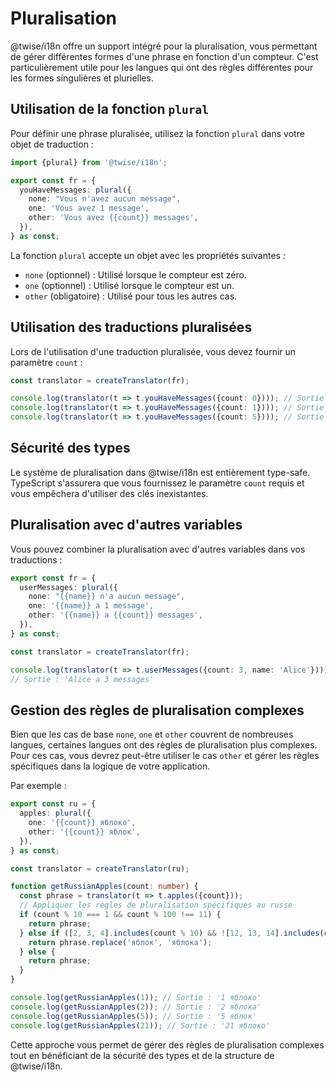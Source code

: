 # Pluralisation

@twise/i18n offre un support intégré pour la pluralisation, vous permettant de gérer différentes formes d'une phrase en fonction d'un compteur. C'est particulièrement utile pour les langues qui ont des règles différentes pour les formes singulières et plurielles.

## Utilisation de la fonction `plural`

Pour définir une phrase pluralisée, utilisez la fonction `plural` dans votre objet de traduction :

```typescript
import {plural} from '@twise/i18n';

export const fr = {
  youHaveMessages: plural({
    none: "Vous n'avez aucun message",
    one: 'Vous avez 1 message',
    other: 'Vous avez {{count}} messages',
  }),
} as const;
```

La fonction `plural` accepte un objet avec les propriétés suivantes :

- `none` (optionnel) : Utilisé lorsque le compteur est zéro.
- `one` (optionnel) : Utilisé lorsque le compteur est un.
- `other` (obligatoire) : Utilisé pour tous les autres cas.

## Utilisation des traductions pluralisées

Lors de l'utilisation d'une traduction pluralisée, vous devez fournir un paramètre `count` :

```typescript
const translator = createTranslator(fr);

console.log(translator(t => t.youHaveMessages({count: 0}))); // Sortie : 'Vous n'avez aucun message'
console.log(translator(t => t.youHaveMessages({count: 1}))); // Sortie : 'Vous avez 1 message'
console.log(translator(t => t.youHaveMessages({count: 5}))); // Sortie : 'Vous avez 5 messages'
```

## Sécurité des types

Le système de pluralisation dans @twise/i18n est entièrement type-safe. TypeScript s'assurera que vous fournissez le paramètre `count` requis et vous empêchera d'utiliser des clés inexistantes.

## Pluralisation avec d'autres variables

Vous pouvez combiner la pluralisation avec d'autres variables dans vos traductions :

```typescript
export const fr = {
  userMessages: plural({
    none: "{{name}} n'a aucun message",
    one: '{{name}} a 1 message',
    other: '{{name}} a {{count}} messages',
  }),
} as const;

const translator = createTranslator(fr);

console.log(translator(t => t.userMessages({count: 3, name: 'Alice'})));
// Sortie : 'Alice a 3 messages'
```

## Gestion des règles de pluralisation complexes

Bien que les cas de base `none`, `one` et `other` couvrent de nombreuses langues, certaines langues ont des règles de pluralisation plus complexes. Pour ces cas, vous devrez peut-être utiliser le cas `other` et gérer les règles spécifiques dans la logique de votre application.

Par exemple :

```typescript
export const ru = {
  apples: plural({
    one: '{{count}} яблоко',
    other: '{{count}} яблок',
  }),
} as const;

const translator = createTranslator(ru);

function getRussianApples(count: number) {
  const phrase = translator(t => t.apples({count}));
  // Appliquer les règles de pluralisation spécifiques au russe
  if (count % 10 === 1 && count % 100 !== 11) {
    return phrase;
  } else if ([2, 3, 4].includes(count % 10) && ![12, 13, 14].includes(count % 100)) {
    return phrase.replace('яблок', 'яблока');
  } else {
    return phrase;
  }
}

console.log(getRussianApples(1)); // Sortie : '1 яблоко'
console.log(getRussianApples(2)); // Sortie : '2 яблока'
console.log(getRussianApples(5)); // Sortie : '5 яблок'
console.log(getRussianApples(21)); // Sortie : '21 яблоко'
```

Cette approche vous permet de gérer des règles de pluralisation complexes tout en bénéficiant de la sécurité des types et de la structure de @twise/i18n.
